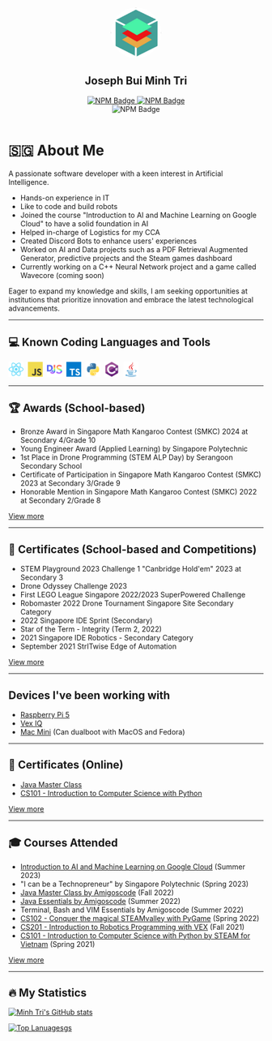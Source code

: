 <link rel="stylesheet" href="https://use.fontawesome.com/releases/v5.6.1/css/all.css" integrity="sha384-gfdkjb5BdAXd+lj+gudLWI+BXq4IuLW5IT+brZEZsLFm++aCMlF1V92rMkPaX4PP" crossorigin="anonymous">

<div id="header" align="center">
    <img src="./Logo.png" width="100" style="border-radius: 50%" />
    <h2 style="font-weight: bold">Joseph Bui Minh Tri</h2>
    <div id="badges">
    <a href="https://twitter.com/minhtribui153">
        <img src="https://img.shields.io/badge/minhtribui153-blue?style=for-the-badge&logo=twitter" alt="NPM Badge"/>
    </a>
    <a href="https://www.npmjs.com/~tribui141108">
        <img src="https://img.shields.io/badge/tribui141108-red?style=for-the-badge&logo=npm&logoColor=red" alt="NPM Badge"/>
    </a>
    <br>
    <a>
        <img src="https://dcbadge.limes.pink/api/shield/710319131983085599" alt="NPM Badge"/>
    </a>
    </div>
</div >
<br>

# 🇸🇬 About Me
A passionate software developer with a keen interest in Artificial Intelligence.

- Hands-on experience in IT
- Like to code and build robots
- Joined the course "Introduction to AI and Machine Learning on Google Cloud" to have a solid foundation in AI
- Helped in-charge of Logistics for my CCA
- Created Discord Bots to enhance users' experiences
- Worked on AI and Data projects such as a PDF Retrieval Augmented Generator, predictive projects and the Steam games dashboard
- Currently working on a C++ Neural Network project and a game called Wavecore (coming soon)

Eager to expand my knowledge and skills, I am seeking opportunities at institutions that prioritize innovation and embrace the latest technological advancements.

---

## ‍💻 Known Coding Languages and Tools

<div>
  <img src="https://raw.githubusercontent.com/devicons/devicon/master/icons/react/react-original.svg" width="30"/>&nbsp;
  <img src="https://raw.githubusercontent.com/devicons/devicon/master/icons/javascript/javascript-original.svg" width="30"/>&nbsp;
  <img src="https://raw.githubusercontent.com/devicons/devicon/master/icons/discordjs/discordjs-original.svg" width="30"/>&nbsp;
  <img src="https://raw.githubusercontent.com/devicons/devicon/master/icons/typescript/typescript-original.svg" width="30"/>&nbsp;
  <img src="https://raw.githubusercontent.com/devicons/devicon/master/icons/python/python-original.svg" width="30"/>&nbsp;
  <img src="https://raw.githubusercontent.com/devicons/devicon/master/icons/csharp/csharp-original.svg" width="30"/>&nbsp;
  <img src="https://raw.githubusercontent.com/devicons/devicon/master/icons/java/java-original.svg" width="30"/>&nbsp;
</div>

---


## 🏆 Awards (School-based)
- Bronze Award in Singapore Math Kangaroo Contest (SMKC) 2024 at Secondary 4/Grade 10
- Young Engineer Award (Applied Learning) by Singapore Polytechnic
- 1st Place in Drone Programming (STEM ALP Day) by Serangoon Secondary School
- Certificate of Participation in Singapore Math Kangaroo Contest (SMKC) 2023 at Secondary 3/Grade 9
- Honorable Mention in Singapore Math Kangaroo Contest (SMKC) 2022 at Secondary 2/Grade 8

[View more](https://drive.google.com/file/d/182efDkQ32pM9jaEX-Axu_U7uJaX65Epz/view?usp=sharing)

---

## 🧾 Certificates (School-based and Competitions)
- STEM Playground 2023 Challenge 1 "Canbridge Hold'em" 2023 at Secondary 3
- Drone Odyssey Challenge 2023
- First LEGO League Singapore 2022/2023 SuperPowered Challenge
- Robomaster 2022 Drone Tournament Singapore Site Secondary Category
- 2022 Singapore IDE Sprint (Secondary)
- Star of the Term - Integrity (Term 2, 2022)
- 2021 Singapore IDE Robotics - Secondary Category
- September 2021 StrITwise Edge of Automation

[View more](https://drive.google.com/file/d/141nt0N3QpVb3XkQZuS48GEEX__DB6JM1/view?usp=sharing)

---

## Devices I've been working with
- [Raspberry Pi 5](./Raspberry_Pi.jpg)
- [Vex IQ](./Vex_IQ.jpg)
- [Mac Mini](./Mac_Mini_M1.jpg) (Can dualboot with MacOS and Fedora)
---

## 🧾 Certificates (Online)
- [Java Master Class](https://www.amigoscode.com/courses/java-master-class)
- [CS101 - Introduction to Computer Science with Python](https://www.steamforvietnam.org/en/courses/computer-science)

[View more](https://drive.google.com/file/d/1d0c4mlYsSJ6PW07IdNIX7aO_WgLGylCG/view?usp=sharing)

---

## 🎓 Courses Attended
- [Introduction to AI and Machine Learning on Google Cloud](https://www.cloudskillsboost.google/course_templates/593) (Summer 2023)
- "I can be a Technopreneur" by Singapore Polytechnic (Spring 2023)
- [Java Master Class by Amigoscode](https://www.amigoscode.com/courses/java-master-class) (Fall 2022)
- [Java Essentials by Amigoscode](https://www.amigoscode.com/courses/java) (Summer 2022)
- Terminal, Bash and VIM Essentials by Amigoscode (Summer 2022)
- [CS102 - Conquer the magical STEAMvalley with PyGame](https://www.steamforvietnam.org/en/courses/pygame) (Spring 2022)
- [CS201 - Introduction to Robotics Programming with VEX](https://www.steamforvietnam.org/en/courses/robotics) (Fall 2021)
- [CS101 - Introduction to Computer Science with Python by STEAM for Vietnam](https://www.steamforvietnam.org/en/courses/computer-science) (Spring 2021)

[View more](https://drive.google.com/file/d/1KOJBVjnvyLj6032LR3ybzhELviT2HZnP/view?usp=sharing)

---

## 🔥 My Statistics
[![Minh Tri's GitHub stats](https://github-readme-stats.vercel.app/api?username=minhtribui153&show_icons=true&layout=compact&theme=dark)](https://github.com/minhtribui153)

[![Top Lanuagesgs](https://github-readme-stats.vercel.app/api/top-langs/?username=minhtribui153&layout=compact&theme=dark)](https://github.com/minhtribui153)
